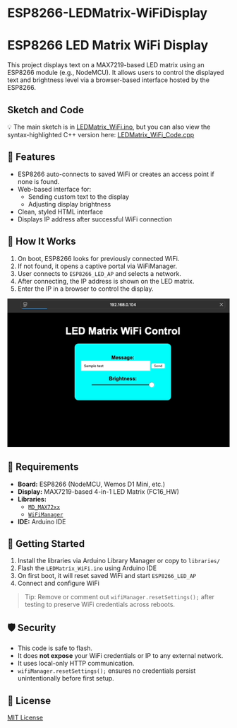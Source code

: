 # ESP8266-LEDMatrix-WiFiDisplay
# ESP8266 LED Matrix WiFi Display

This project displays text on a MAX7219-based LED matrix using an ESP8266 module (e.g., NodeMCU). It allows users to control the displayed text and brightness level via a browser-based interface hosted by the ESP8266.

## Sketch and Code
💡 The main sketch is in [LEDMatrix_WiFi.ino](LEDMatrix_WiFi.ino), but you can also view the syntax-highlighted C++ version here: [LEDMatrix_WiFi_Code.cpp](ESP8266_LED_Matrix_code.cpp)


## 🔧 Features

- ESP8266 auto-connects to saved WiFi or creates an access point if none is found.
- Web-based interface for:
  - Sending custom text to the display
  - Adjusting display brightness
- Clean, styled HTML interface
- Displays IP address after successful WiFi connection

## 📱 How It Works

1. On boot, ESP8266 looks for previously connected WiFi.
2. If not found, it opens a captive portal via WiFiManager.
3. User connects to `ESP8266_LED_AP` and selects a network.
4. After connecting, the IP address is shown on the LED matrix.
5. Enter the IP in a browser to control the display.

![Web Interface](Screenshots/Web_interface.png)

## 🧰 Requirements

- **Board:** ESP8266 (NodeMCU, Wemos D1 Mini, etc.)
- **Display:** MAX7219-based 4-in-1 LED Matrix (FC16_HW)
- **Libraries:**
  - [`MD_MAX72xx`](https://github.com/MajicDesigns/MD_MAX72XX)
  - [`WiFiManager`](https://github.com/tzapu/WiFiManager)
- **IDE:** Arduino IDE

## 🚀 Getting Started

1. Install the libraries via Arduino Library Manager or copy to `libraries/`
2. Flash the `LEDMatrix_WiFi.ino` using Arduino IDE
3. On first boot, it will reset saved WiFi and start `ESP8266_LED_AP`
4. Connect and configure WiFi

> Tip: Remove or comment out `wifiManager.resetSettings();` after testing to preserve WiFi credentials across reboots.

## 🛡️ Security

- This code is safe to flash.
- It does **not expose** your WiFi credentials or IP to any external network.
- It uses local-only HTTP communication.
- `wifiManager.resetSettings();` ensures no credentials persist unintentionally before first setup.

## 📄 License

[MIT License](LICENSE)

